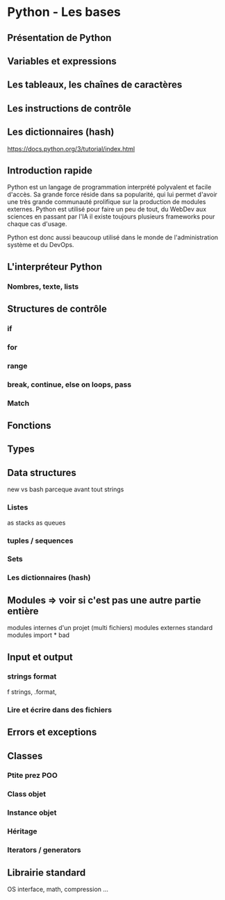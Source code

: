 # Python - Les bases

## Présentation de Python
## Variables et expressions
## Les tableaux, les chaînes de caractères
## Les instructions de contrôle
## Les dictionnaires (hash)


https://docs.python.org/3/tutorial/index.html

## Introduction rapide

Python est un langage de programmation interprété polyvalent et facile d'accès. Sa grande force réside dans sa popularité, qui lui permet d'avoir une très grande communauté prolifique sur la production de modules externes. Python est utilisé pour faire un peu de tout, du WebDev aux sciences en passant par l'IA il existe toujours plusieurs frameworks pour chaque cas d'usage.

Python est donc aussi beaucoup utilisé dans le monde de l'administration système et du DevOps. 

## L'interpréteur Python

### Nombres, texte, lists

## Structures de contrôle
### if
### for
### range
### break, continue, else on loops, pass
### Match
## Fonctions
## Types
## Data structures 
new vs bash parceque avant tout strings

### Listes
as stacks as queues
### tuples / sequences
### Sets
### Les dictionnaires (hash)

## Modules => voir si c'est pas une autre partie entière
modules internes d'un projet (multi fichiers)
modules externes
standard modules
import * bad


## Input et output
### strings format
f strings, .format, 
### Lire et écrire dans des fichiers

## Errors et exceptions

## Classes
### Ptite prez POO
### Class objet
### Instance objet
### Héritage
### Iterators / generators

## Librairie standard
OS interface, math, compression
...



